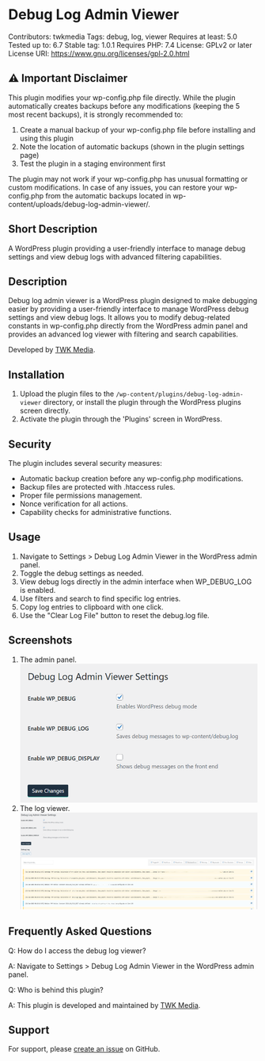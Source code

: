 # Debug Log Admin Viewer

Contributors: twkmedia
Tags: debug, log, viewer
Requires at least: 5.0
Tested up to: 6.7
Stable tag: 1.0.1
Requires PHP: 7.4
License: GPLv2 or later
License URI: https://www.gnu.org/licenses/gpl-2.0.html

## ⚠️ Important Disclaimer

This plugin modifies your wp-config.php file directly. While the plugin automatically creates backups before any modifications (keeping the 5 most recent backups), it is strongly recommended to:

1. Create a manual backup of your wp-config.php file before installing and using this plugin
2. Note the location of automatic backups (shown in the plugin settings page)
3. Test the plugin in a staging environment first

The plugin may not work if your wp-config.php has unusual formatting or custom modifications. In case of any issues, you can restore your wp-config.php from the automatic backups located in wp-content/uploads/debug-log-admin-viewer/.

## Short Description

A WordPress plugin providing a user-friendly interface to manage debug settings and view debug logs with advanced filtering capabilities.

## Description

Debug log admin viewer is a WordPress plugin designed to make debugging easier by providing a user-friendly interface to manage WordPress debug settings and view debug logs. It allows you to modify debug-related constants in wp-config.php directly from the WordPress admin panel and provides an advanced log viewer with filtering and search capabilities.

Developed by [TWK Media](https://www.thewebkitchen.co.uk/).

## Installation

1. Upload the plugin files to the `/wp-content/plugins/debug-log-admin-viewer` directory, or install the plugin through the WordPress plugins screen directly.
2. Activate the plugin through the 'Plugins' screen in WordPress.

## Security

The plugin includes several security measures:
- Automatic backup creation before any wp-config.php modifications.
- Backup files are protected with .htaccess rules.
- Proper file permissions management.
- Nonce verification for all actions.
- Capability checks for administrative functions.

## Usage

1. Navigate to Settings > Debug Log Admin Viewer in the WordPress admin panel.
2. Toggle the debug settings as needed.
3. View debug logs directly in the admin interface when WP_DEBUG_LOG is enabled.
4. Use filters and search to find specific log entries.
5. Copy log entries to clipboard with one click.
6. Use the "Clear Log File" button to reset the debug.log file.

## Screenshots

1. The admin panel. ![Admin Panel](assets/screenshot-1.png)
2. The log viewer. ![Log Viewer](assets/screenshot-2.png)

## Frequently Asked Questions

Q: How do I access the debug log viewer?

A: Navigate to Settings > Debug Log Admin Viewer in the WordPress admin panel.

Q: Who is behind this plugin?

A: This plugin is developed and maintained by [TWK Media](https://www.thewebkitchen.co.uk/).

## Support

For support, please [create an issue](https://github.com/aidamartinez/debug-log-admin-viewer/issues) on GitHub.
